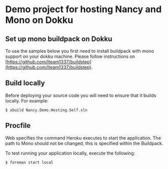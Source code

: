 Demo project for hosting Nancy and Mono on Dokku
=================================================

Set up mono buildpack on Dokku
------------------------------
To use the samples below you first need to install buildpack with mono support on your dokku machine. Please follow instructions on [https://github.com/Iteam1337/buildstep](https://github.com/Iteam1337/buildstep).


Build locally
-------------
Before deploying your source code you will need to ensure that it builds locally. For example:

	$ xbuild Nancy.Demo.Hosting.Self.sln

Procfile
--------
Web specifies the command Heroku executes to start the application. The path to Mono should not be changed, this is specified within the Buildpack.

To test running your application locally, execute the following:

	$ foreman start local
  
